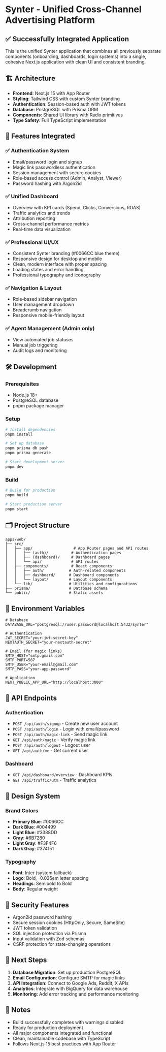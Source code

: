 # Synter - Unified Cross-Channel Advertising Platform

## ✅ Successfully Integrated Application

This is the unified Synter application that combines all previously separate components (onboarding, dashboards, login systems) into a single, cohesive Next.js application with clean UI and consistent branding.

## 🏗 Architecture

- **Frontend**: Next.js 15 with App Router
- **Styling**: Tailwind CSS with custom Synter branding
- **Authentication**: Session-based auth with JWT tokens
- **Database**: PostgreSQL with Prisma ORM
- **Components**: Shared UI library with Radix primitives
- **Type Safety**: Full TypeScript implementation

## 🚀 Features Integrated

### ✅ **Authentication System**
- Email/password login and signup
- Magic link passwordless authentication
- Session management with secure cookies
- Role-based access control (Admin, Analyst, Viewer)
- Password hashing with Argon2id

### ✅ **Unified Dashboard**
- Overview with KPI cards (Spend, Clicks, Conversions, ROAS)
- Traffic analytics and trends
- Attribution reporting
- Cross-channel performance metrics
- Real-time data visualization

### ✅ **Professional UI/UX**
- Consistent Synter branding (#0066CC blue theme)
- Responsive design for desktop and mobile
- Clean, modern interface with proper spacing
- Loading states and error handling
- Professional typography and iconography

### ✅ **Navigation & Layout**
- Role-based sidebar navigation
- User management dropdown
- Breadcrumb navigation
- Responsive mobile-friendly layout

### ✅ **Agent Management** (Admin only)
- View automated job statuses
- Manual job triggering
- Audit logs and monitoring

## 🛠 Development

### Prerequisites
- Node.js 18+
- PostgreSQL database
- pnpm package manager

### Setup
```bash
# Install dependencies
pnpm install

# Set up database
pnpm prisma db push
pnpm prisma generate

# Start development server
pnpm dev
```

### Build
```bash
# Build for production
pnpm build

# Start production server
pnpm start
```

## 🗂 Project Structure

```
apps/web/
├── src/
│   ├── app/                  # App Router pages and API routes
│   │   ├── (auth)/          # Authentication pages
│   │   ├── (dashboard)/     # Dashboard pages
│   │   └── api/             # API routes
│   ├── components/          # React components
│   │   ├── auth/           # Auth-related components
│   │   ├── dashboard/      # Dashboard components
│   │   └── layout/         # Layout components
│   └── lib/                # Utilities and configurations
├── prisma/                 # Database schema
└── public/                 # Static assets
```

## 🔧 Environment Variables

```env
# Database
DATABASE_URL="postgresql://user:password@localhost:5432/synter"

# Authentication
JWT_SECRET="your-jwt-secret-key"
NEXTAUTH_SECRET="your-nextauth-secret"

# Email (for magic links)
SMTP_HOST="smtp.gmail.com"
SMTP_PORT=587
SMTP_USER="your-email@gmail.com"
SMTP_PASS="your-app-password"

# Application
NEXT_PUBLIC_APP_URL="http://localhost:3000"
```

## 🚦 API Endpoints

### Authentication
- `POST /api/auth/signup` - Create new user account
- `POST /api/auth/login` - Login with email/password
- `POST /api/auth/magic-link` - Send magic link
- `GET /api/auth/magic` - Verify magic link
- `POST /api/auth/logout` - Logout user
- `GET /api/auth/me` - Get current user

### Dashboard
- `GET /api/dashboard/overview` - Dashboard KPIs
- `GET /api/traffic/utm` - Traffic analytics

## 🎨 Design System

### Brand Colors
- **Primary Blue**: #0066CC
- **Dark Blue**: #004499  
- **Light Blue**: #3388DD
- **Gray**: #6B7280
- **Light Gray**: #F3F4F6
- **Dark Gray**: #374151

### Typography
- **Font**: Inter (system fallback)
- **Logo**: Bold, -0.025em letter spacing
- **Headings**: Semibold to Bold
- **Body**: Regular weight

## 🔐 Security Features

- Argon2id password hashing
- Secure session cookies (HttpOnly, Secure, SameSite)
- JWT token validation
- SQL injection protection via Prisma
- Input validation with Zod schemas
- CSRF protection for state-changing operations

## 🎯 Next Steps

1. **Database Migration**: Set up production PostgreSQL
2. **Email Configuration**: Configure SMTP for magic links
3. **API Integration**: Connect to Google Ads, Reddit, X APIs
4. **Analytics**: Integrate with BigQuery for data warehouse
5. **Monitoring**: Add error tracking and performance monitoring

## 📝 Notes

- Build successfully completes with warnings disabled
- Ready for production deployment
- All major components integrated and functional
- Clean, maintainable codebase with TypeScript
- Follows Next.js 15 best practices with App Router
